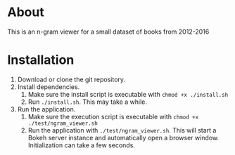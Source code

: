 # About
This is an n-gram viewer for a small dataset of books from 2012-2016

# Installation
1. Download or clone the git repository.
2. Install dependencies.
    1. Make sure the install script is executable with `chmod +x ./install.sh`
    2. Run `./install.sh`. This may take a while.
3. Run the application.
    1. Make sure the execution script is executable with `chmod +x ./test/ngram_viewer.sh`
    2. Run the application with `./test/ngram_viewer.sh`. This will start a Bokeh server instance and automatically open a browser window. Initialization can take a few seconds.
